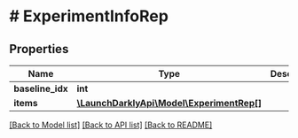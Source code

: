 # # ExperimentInfoRep

## Properties

Name | Type | Description | Notes
------------ | ------------- | ------------- | -------------
**baseline_idx** | **int** |  |
**items** | [**\LaunchDarklyApi\Model\ExperimentRep[]**](ExperimentRep.md) |  |

[[Back to Model list]](../../README.md#models) [[Back to API list]](../../README.md#endpoints) [[Back to README]](../../README.md)
